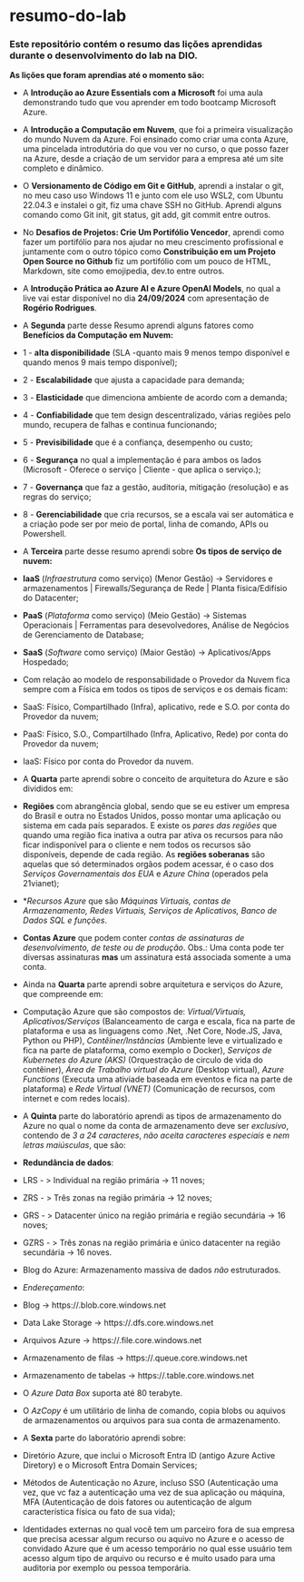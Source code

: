# resumo-do-lab

### Este repositório contém o resumo das lições aprendidas durante o desenvolvimento do lab na DIO. ###

  **As lições que foram aprendias até o momento são:**
  
* A **Introdução ao Azure Essentials com a Microsoft** foi uma aula demonstrando tudo que vou aprender em todo bootcamp Microsoft Azure. 
* A **Introdução a Computação em Nuvem**, que foi a primeira visualização do mundo Nuvem da Azure. Foi ensinado como criar uma conta Azure, uma pincelada introdutória do que vou ver no curso, o que posso fazer na Azure, desde a criação de um servidor para a empresa até um site completo e dinâmico.
* O **Versionamento de Código em Git e GitHub**, aprendi a instalar o git, no meu caso uso Windows 11 e junto com ele uso WSL2, com Ubuntu 22.04.3 e instalei o git, fiz uma chave SSH no GitHub. Aprendi alguns comando como Git init, git status, git add, git commit entre outros.
* No **Desafios de Projetos: Crie Um Portifólio Vencedor**, aprendi como fazer um portifólio para nos ajudar no meu crescimento profissional e juntamente com o outro tópico como **Constribuição em um Projeto Open Source no Github** fiz um portifólio com um pouco de HTML, Markdown, site como emojipedia, dev.to entre outros.
* A **Introdução Prática ao Azure AI e Azure OpenAI Models**, no qual a live vai estar disponível no dia **24/09/2024** com apresentação de **Rogério Rodrigues**.
  
* A **Segunda** parte desse Resumo aprendi alguns fatores como **Benefícios da Computação em Nuvem:**
*  1 - **alta disponibilidade** (SLA -quanto mais 9 menos tempo disponível e quando menos 9 mais tempo disponível);
*  2 - **Escalabilidade** que ajusta a capacidade para demanda;
*  3 - **Elasticidade** que dimenciona ambiente de acordo com a demanda;
*  4 - **Confiabilidade** que tem design descentralizado, várias regiões pelo mundo, recupera de falhas e continua funcionando;
*  5 - **Previsibilidade** que é a confiança, desempenho ou custo;
*  6 - **Segurança** no qual a implementação é para ambos os lados (Microsoft - Oferece o serviço | Cliente - que aplica o serviço.);
*  7 - **Governança** que faz a gestão, auditoria, mitigação (resolução) e as regras do serviço;
*  8 - **Gerenciabilidade** que cria recursos, se a escala vai ser automática e a criação pode ser por meio de portal, linha de comando, APIs ou Powershell.
  
*  A **Terceira** parte desse resumo aprendi sobre **Os tipos de serviço de nuvem:**
*  **IaaS** (*Infraestrutura* como serviço) (Menor Gestão) -> Servidores e armazenamentos | Firewalls/Segurança de Rede | Planta física/Edifísio do Datacenter;
*  **PaaS** (*Plataforma* como serviço) (Meio Gestão) -> Sistemas Operacionais | Ferramentas para desevolvedores, Análise de Negócios de Gerenciamento de Database;
*  **SaaS** (*Software* como serviço) (Maior Gestão) -> Aplicativos/Apps Hospedado;
*  Com relação ao modelo de responsabilidade o Provedor da Nuvem fica sempre com a Física em todos os tipos de serviços e os demais ficam:
*  SaaS: Físico, Compartilhado (Infra), aplicativo, rede e S.O. por conta do Provedor da nuvem;
*  PaaS: Físico, S.O., Compartilhado (Infra, Aplicativo, Rede) por conta do Provedor da nuvem;
*  IaaS: Físico por conta do Provedor da nuvem.

*  A **Quarta** parte aprendi sobre o conceito de arquitetura do Azure e são divididos em:
*  **Regiões** com abrangência global, sendo que se eu estiver um empresa do Brasil e outra no Estados Unidos, posso montar uma aplicação ou sistema em cada país separados. E existe os *pares das regiões* que quando uma região fica inativa a outra par ativa os recursos para não ficar indisponível para o cliente e nem todos os recursos são disponíveis, depende de cada região. As **regiões soberanas** são aquelas que só determinados orgãos podem acessar, é o caso dos *Serviços Governamentais dos EUA* e *Azure China* (operados pela 21vianet);
*  **Recursos Azure*  que são *Máquinas Virtuais, contas de Armazenamento, Redes Virtuais, Serviços de Aplicativos, Banco de Dados SQL e funções*.
*  **Contas Azure** que podem conter *contas de assinaturas de desenvolvimento, de teste ou de produção*. Obs.: Uma conta pode ter diversas assinaturas **mas** um assinatura está associada somente a uma conta.
*  Ainda na **Quarta** parte aprendi sobre arquitetura e serviços do Azure, que compreende em:
*  Computação Azure que são compostos de: *Virtual/Virtuais, Aplicativos/Serviços* (Balanceamento de carga e escala, fica na parte de plataforma e usa as linguagens como .Net, .Net Core, Node.JS, Java, Python ou PHP), *Contêiner/Instâncias* (Ambiente leve e virtualizado e fica na parte de plataforma, como exemplo o Docker), *Serviços de Kubernetes do Azure (AKS)* (Orquestração de circulo de vida do contêiner), *Área de Trabalho virtual do Azure* (Desktop virtual), *Azure Functions* (Executa uma ativiade baseada em eventos e fica na parte de plataforma) e *Rede Virtual (VNET)* (Comunicação de recursos, com internet e com redes locais).

*  A **Quinta** parte do laboratório aprendi as tipos de armazenamento do Azure no qual o nome da conta de armazenamento deve ser *exclusivo*, contendo de *3 a 24 caracteres*, *não aceita caracteres especiais* e *nem letras maiúsculas*, que são:
*  **Redundância de dados**:
*  LRS - > Individual na região primária -> 11 noves;
*  ZRS - > Três zonas na região primária -> 12 noves;
*  GRS - > Datacenter único na região primária e região secundária -> 16 noves;
*  GZRS - > Três zonas na região primária e único datacenter na região secundária -> 16 noves.
*  Blog do Azure: Armazenamento massiva de dados *não* estruturados.
*  *Endereçamento*:
*  Blog -> https://<storage-account>.blob.core.windows.net
*  Data Lake Storage -> https://<storage-account>.dfs.core.windows.net
*  Arquivos Azure -> https://<storage-account>.file.core.windows.net
*  Armazenamento de filas -> https://<storage-account>.queue.core.windows.net
*  Armazenamento de tabelas -> https://<storage-account>.table.core.windows.net
*  O *Azure Data Box* suporta até 80 terabyte.
*  O *AzCopy* é um utilitário de linha de comando, copia blobs ou aquivos de armazenamentos ou arquivos para sua conta de armazenamento.
*  A **Sexta** parte do laboratório aprendi sobre:
*  Diretório Azure, que inclui o Microsoft Entra ID (antigo Azure Active Diretory) e o Microsoft Entra Domain Services;
*  Métodos de Autenticação no Azure, incluso SSO (Autenticação uma vez, que vc faz a autenticação uma vez de sua aplicação ou máquina, MFA (Autenticação de dois fatores ou autenticação de algum característica física ou fato de sua vida);
*  Identidades externas no qual você tem um parceiro fora de sua empresa que precisa acessar algum recurso ou aquivo no Azure e o acesso de convidado Azure que é um acesso temporário no qual esse usuário tem acesso algum tipo de arquivo ou recurso e é muito usado para uma auditoria por exemplo ou pessoa temporária.
  
  
